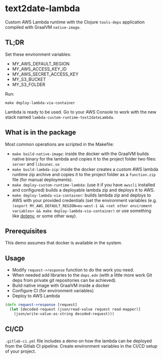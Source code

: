 # text2date-lambda

Custom AWS Lambda runtime with the Clojure `tools-deps` application compiled with GraalVM `native-image`.

## TL;DR

Set these environment variables:
- MY_AWS_DEFAULT_REGION
- MY_AWS_ACCESS_KEY_ID
- MY_AWS_SECRET_ACCESS_KEY
- MY_S3_BUCKET
- MY_S3_FOLDER

Run:
```
make deploy-lambda-via-container
```

Lambda is ready to be used. Go to your AWS Console to work with the new stack named `lambda-custom-runtime-text2dateLambda`.

## What is in the package

Most common operations are scripted in the Makefile:
- `make build-native-image`: inside the docker with the GraalVM builds native binary for the lambda and copies it to the project folder two files: `server` and `libsunec.so`
- `make build-lambda-zip`: inside the docker creates a custom AWS lambda runtime zip archive and copies it to the project folder as a `function.zip` file (for manual deployments).
- `make deploy-custom-runtime-lambda`: (use it if you have `awscli` installed and configured) builds a deployable lambda zip and deploys it to AWS.
- `make deploy-lambda-via-container`: builds lambda zip and deploys to AWS with your provided credentials (set the environment variables (e.g. `(export MY_AWS_DEFAULT_REGION=eu-west-1 && <set other enviroment variables> && make deploy-lambda-via-container)` or use something like [dotenv](https://github.com/robbyrussell/oh-my-zsh/tree/master/plugins/dotenv), or some other way).

## Prerequisites

This demo assumes that docker is available in the system.

## Usage

- Modify `request->response` function to do the work you need.
- When needed add libraries to the `deps.edn` (with a little more work Git deps from private git repositories can be achieved).
- Build native image with GraalVM inside a docker
- Configure CI (for environment variables)
- Deploy to AWS Lambda

```clojure
(defn request->response [request]
  (let [decoded-request (json/read-value request read-mapper)]
    (json/write-value-as-string decoded-request)))
```

## CI/CD

`.gitlab-ci.yml` file includes a demo on how the lambda can be deployed from the Gitlab CI pipeline. Create environment variables in the CI/CD setup of your project.
